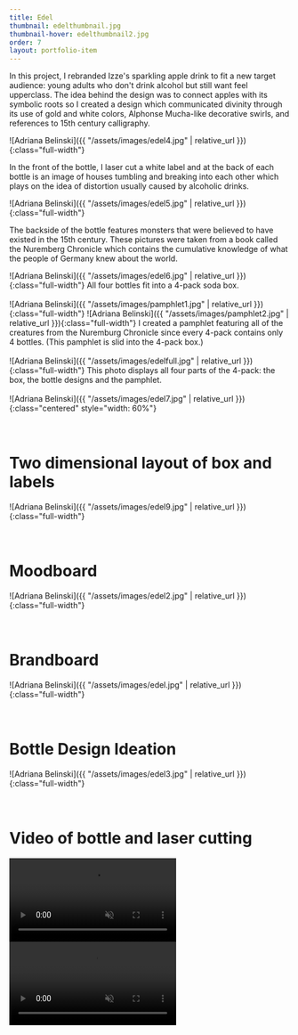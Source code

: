 ```yaml
---
title: Edel
thumbnail: edelthumbnail.jpg
thumbnail-hover: edelthumbnail2.jpg
order: 7
layout: portfolio-item
---
```


In this project, I rebranded Izze's sparkling apple drink to fit a new target audience: young adults who don't drink alcohol but still want feel upperclass. The idea behind the design was to connect apples with its symbolic roots so I created a design which communicated divinity through its use of gold and white colors, Alphonse Mucha-like decorative swirls, and references to 15th century calligraphy.



<!--[Adriana Belinski]({{ "/assets/images/edel8.jpg" | relative_url }}){:class="full-width"}-->

![Adriana Belinski]({{ "/assets/images/edel4.jpg" | relative_url }}){:class="full-width"}

In the front of the bottle, I laser cut a white label and at the back of each bottle is an image of houses tumbling and breaking into each other which plays on the idea of distortion usually caused by alcoholic drinks.

![Adriana Belinski]({{ "/assets/images/edel5.jpg" | relative_url }}){:class="full-width"}

The backside of the bottle features monsters that were believed to have existed in the 15th century. These pictures were taken from a book called the Nuremberg Chronicle which contains the cumulative knowledge of what the people of Germany knew about the world.

![Adriana Belinski]({{ "/assets/images/edel6.jpg" | relative_url }}){:class="full-width"}
All four bottles fit into a 4-pack soda box.
<br><br>
![Adriana Belinski]({{ "/assets/images/pamphlet1.jpg" | relative_url }}){:class="full-width"}
![Adriana Belinski]({{ "/assets/images/pamphlet2.jpg" | relative_url }}){:class="full-width"}
I created a pamphlet featuring all of the creatures from the Nuremburg Chronicle since every 4-pack contains only 4 bottles. (This pamphlet is slid into the 4-pack box.)
<br><br>
![Adriana Belinski]({{ "/assets/images/edelfull.jpg" | relative_url }}){:class="full-width"}
This photo displays all four parts of the 4-pack: the box, the bottle designs and the pamphlet.
<br><br>
![Adriana Belinski]({{ "/assets/images/edel7.jpg" | relative_url }}){:class="centered" style="width: 60%"}
<br><br><br>
<h1>Two dimensional layout of box and labels</h1>
![Adriana Belinski]({{ "/assets/images/edel9.jpg" | relative_url }}){:class="full-width"}
<br><br><br>
<h1>Moodboard</h1>
![Adriana Belinski]({{ "/assets/images/edel2.jpg" | relative_url }}){:class="full-width"}
<br><br><br>
<h1>Brandboard</h1>
![Adriana Belinski]({{ "/assets/images/edel.jpg" | relative_url }}){:class="full-width"}
<br><br><br>
<h1>Bottle Design Ideation</h1>
![Adriana Belinski]({{ "/assets/images/edel3.jpg" | relative_url }}){:class="full-width"}
<br><br><br>

<h1>Video of bottle and laser cutting</h1>
<div class="video-container" id="spin-video">
  <video autoplay loop muted>
    <source src="{{"/assets/videos/spin.mp4" | relative_url }}" type="video/mp4">
  </video>
  <script>
      document.getElementById('spin-video').play();
  </script>
</div>

<div class="video-container" id="laser-video">
  <video autoplay loop muted>
    <source src="{{"/assets/videos/laser-cut.mp4" | relative_url }}" type="video/mp4">
  </video>
  <script>
      document.getElementById('laser-video').play();
  </script>
</div>


<!--
<br><br><br><br>
![Adriana Belinski]({{ "/assets/images/edel.jpg" | relative_url }}){:class="full-width"}
<br><br><br><br>
![Adriana Belinski]({{ "/assets/images/edel2.jpg" | relative_url }}){:class="full-width"}
<br><br><br><br>
![Adriana Belinski]({{ "/assets/images/edel3.jpg" | relative_url }}){:class="full-width"}
-->
